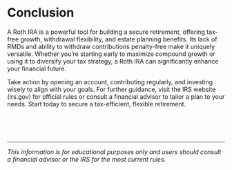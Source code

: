 # Conclusion

A Roth IRA is a powerful tool for building a secure retirement, offering tax-free growth, withdrawal flexibility, and estate planning benefits. Its lack of RMDs and ability to withdraw contributions penalty-free make it uniquely versatile. Whether you’re starting early to maximize compound growth or using it to diversify your tax strategy, a Roth IRA can significantly enhance your financial future.

Take action by opening an account, contributing regularly, and investing wisely to align with your goals. For further guidance, visit the IRS website (irs.gov) for official rules or consult a financial advisor to tailor a plan to your needs. Start today to secure a tax-efficient, flexible retirement.

<BR>
<BR>
<BR>

*********************

_This information is for educational purposes only and users should consult a financial advisor or the IRS for the most current rules._

